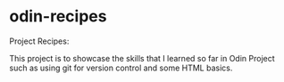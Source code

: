 # odin-recipes

Project Recipes:

This project is to showcase the skills that I learned so far in Odin Project such as using git for version control and some HTML basics.
